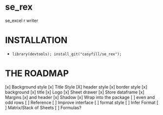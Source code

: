# se_rex
se_excel r writer

# INSTALLATION

- `library(devtools); install_git("casyfill/se_rex");`


# THE ROADMAP

[x] Background style
[x] Title Style
[X] header style
[x] border style
[x] background
[x] title
[x] Logo
[x] Sheet drawer
[x] Store dataframe
[x] Margins
[x] and header
[x] Shadow
[x] Wrap into the package
[ ] even and odd rows
[ ] Reference
[ ] Improve interface
[ ] format style
[ ] Infer Format
[ ] Matrix/Stack of Sheets
[ ] Formulas?
